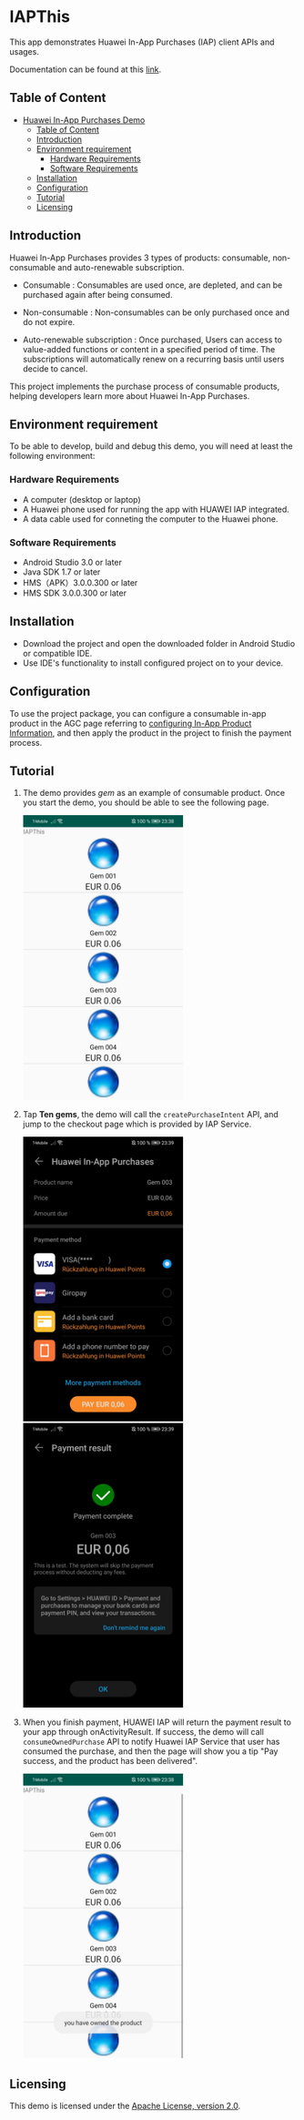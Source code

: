 # IAPThis

This app demonstrates Huawei In-App Purchases (IAP) client APIs and usages.

Documentation can be found at this 
[link](https://developer.huawei.com/consumer/cn/codelab/HMSInAppPurchase/index.html#0).

## Table of Content

- [Huawei In-App Purchases Demo](#huawei-in-app-purchases-demo)
  - [Table of Content](#table-of-content)
  - [Introduction](#introduction)
  - [Environment requirement](#environment-requirement)
    - [Hardware Requirements](#hardware-Requirements)
    - [Software Requirements](#software-Requirements)
  - [Installation](#installation)
  - [Configuration](#configuration)
  - [Tutorial](#tutorial)
  - [Licensing](#licensing)

## Introduction 

Huawei In-App Purchases provides 3 types of products: consumable, non-consumable and 
auto-renewable subscription. 

* Consumable : Consumables are used once, are depleted, and can be purchased again after being consumed.

* Non-consumable : Non-consumables can be only purchased once and do not expire. 

* Auto-renewable subscription : Once purchased, Users can access to value-added functions or content in a specified period of time. The subscriptions will automatically renew on a recurring basis until users decide to cancel.

This project implements the purchase process of consumable products, helping developers learn more about Huawei In-App Purchases.

## Environment requirement

To be able to develop, build and debug this demo, you will need at least the following environment:

### Hardware Requirements
* A computer (desktop or laptop)
* A Huawei phone used for running the app with HUAWEI IAP integrated.
* A data cable used for conneting the computer to the Huawei phone.

### Software Requirements
* Android Studio 3.0 or later
* Java SDK 1.7 or later
* HMS（APK）3.0.0.300 or later
* HMS SDK 3.0.0.300 or later

## Installation

* Download the project and open the downloaded folder in Android Studio or compatible IDE.
* Use IDE's functionality to install configured project on to your device.

## Configuration

To use the project package, you can configure a consumable in-app product in the AGC page referring to [configuring In-App Product Information](https://developer.huawei.com/consumer/en/codelab/HMSInAppPurchase/index.html#4), and then apply the product in the project to finish the payment process.  

## Tutorial

1. The demo provides *gem* as an example of consumable product. 
Once you start the demo, you should be able to see the following page.

    <img src="images/homepage.jpg" alt="demo home page" height="500"/>

1. Tap **Ten gems**, the demo will call the `createPurchaseIntent` API,
    and jump to the checkout page which is provided by IAP Service.

    <img src="images/checkout.jpg" alt="checkout page" height="500"/>

    <img src="images/checkout-successful.jpg" alt="checkout successful page" height="500"/>

3. When you finish payment, HUAWEI IAP will return the payment result to your app through onActivityResult. If success, the demo will call `consumeOwnedPurchase` API to notify Huawei IAP Service that user has consumed the purchase, and then the page will show you a tip "Pay success, and the product has been delivered".

    <img src="images/product-owned.jpg" alt="checkout page" height="500"/>

## Licensing

This demo is licensed under the [Apache License, version 2.0](http://www.apache.org/licenses/LICENSE-2.0).
